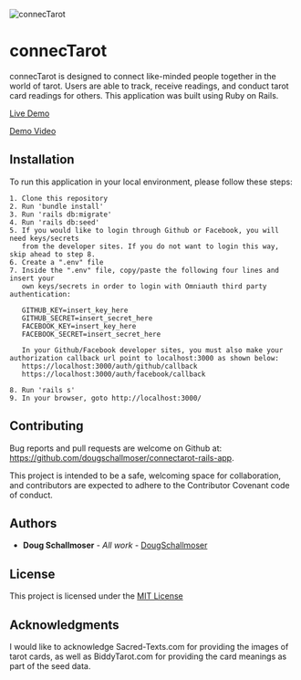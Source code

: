 ![connecTarot](https://user-images.githubusercontent.com/65590878/96668650-83687e80-1310-11eb-9d4c-fa2300d0ce52.png)

# connecTarot

connecTarot is designed to connect like-minded people together in the world of tarot. Users are able
to track, receive readings, and conduct tarot card readings for others. This application was built using Ruby on Rails.

[Live Demo](https://connectarot.herokuapp.com/)

[Demo Video](https://youtu.be/bd-E0IjS6to)


## Installation

To run this application in your local environment, please follow these steps:

```
1. Clone this repository
2. Run 'bundle install'
3. Run 'rails db:migrate'
4. Run 'rails db:seed'
5. If you would like to login through Github or Facebook, you will need keys/secrets
   from the developer sites. If you do not want to login this way, skip ahead to step 8.
6. Create a ".env" file
7. Inside the ".env" file, copy/paste the following four lines and insert your
   own keys/secrets in order to login with Omniauth third party authentication:

   GITHUB_KEY=insert_key_here
   GITHUB_SECRET=insert_secret_here
   FACEBOOK_KEY=insert_key_here
   FACEBOOK_SECRET=insert_secret_here

   In your Github/Facebook developer sites, you must also make your authorization callback url point to localhost:3000 as shown below:
   https://localhost:3000/auth/github/callback
   https://localhost:3000/auth/facebook/callback

8. Run 'rails s'
9. In your browser, goto http://localhost:3000/
```


## Contributing

Bug reports and pull requests are welcome on Github at:
https://github.com/dougschallmoser/connectarot-rails-app.

This project is intended to be a safe, welcoming space for collaboration, and contributors are expected to adhere to the Contributor Covenant code of conduct.
 

## Authors

* **Doug Schallmoser** - *All work* - [DougSchallmoser](https://github.com/dougschallmoser)


## License

This project is licensed under the [MIT License](https://opensource.org/licenses/MIT)


## Acknowledgments

I would like to acknowledge Sacred-Texts.com for providing the images of tarot cards, as well as BiddyTarot.com for providing the card meanings as part of the seed data.
